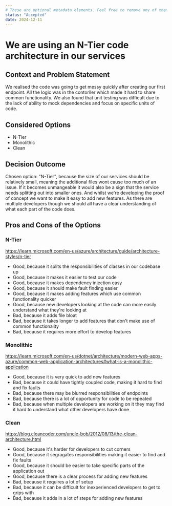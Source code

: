 ```yaml
---
# These are optional metadata elements. Feel free to remove any of them.
status: "Accepted"
date: 2024-12-11
---
```


# We are using an N-Tier code architecture in our services

## Context and Problem Statement

We realised the code was going to get messy quickly after creating our first endpoint. All the logic was in the contorller which made it hard to share common functionality. We also found that unit testing was difficult due to the lack of ability to mock dependencies and focus on specific units of code.

## Considered Options

* N-Tier
* Monolithic
* Clean

## Decision Outcome

Chosen option: "N-Tier", because the size of our services should be relatively small, meaning the additional files wont cause too much of an issue. If it becomes unmangeable it would also be a sign that the service needs splitting out into smaller ones. And whilst we're developing the proof of concept we want to make it easy to add new features. As there are multiple developers though we should all have a clear understanding of what each part of the code does.

## Pros and Cons of the Options

### N-Tier

https://learn.microsoft.com/en-us/azure/architecture/guide/architecture-styles/n-tier

* Good, because it splits the responsibilities of classes in our codebase up
* Good, because it makes it easier to test our code
* Good, because it makes dependency injection easy
* Good, because it should make fault finding easier
* Good, because it makes adding features which use common functionality quicker
* Good, because new developers looking at the code can more easily understand what they're looking at
* Bad, because it adds file bloat
* Bad, because it takes longer to add features that don't make use of common functionality
* Bad, because it requires more effort to develop features

### Monolithic

https://learn.microsoft.com/en-us/dotnet/architecture/modern-web-apps-azure/common-web-application-architectures#what-is-a-monolithic-application

* Good, because it is very quick to add new features
* Bad, because it could have tightly coupled code, making it hard to find and fix faults
* Bad, because there may be blurred responsibilities of endpoints
* Bad, because there is a lot of opportunity for code to be repeated
* Bad, because when multiple developers are working on it they may find it hard to understand what other developers have done

### Clean

https://blog.cleancoder.com/uncle-bob/2012/08/13/the-clean-architecture.html

* Good, because it's harder for developers to cut corners
* Good, because it segragates responsibilities making it easier to find and fix faults
* Good, because it should be easier to take specific parts of the application out
* Good, because there is a clear process for adding new features
* Bad, because it requires a lot of setup
* Bad, because it can be difficult for inexperienced developers to get to grips with
* Bad, because it adds in a lot of steps for adding new features
